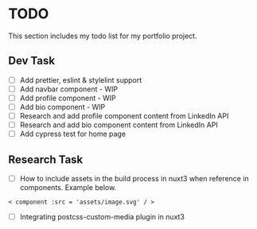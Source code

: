 # TODO

This section includes my todo list for my portfolio project.

## Dev Task

* [ ] Add prettier, eslint & stylelint support
* [ ] Add navbar component - WIP
* [ ] Add profile component - WIP
* [ ] Add bio component - WIP
* [ ] Research and add profile component content from LinkedIn API
* [ ] Research and add bio component content from LinkedIn API
* [ ] Add cypress test for home page

## Research Task

* [ ] How to include assets in the build process in nuxt3 when reference in components. Example below.

```vue
< component :src = 'assets/image.svg' / >
```

* [ ] Integrating postcss-custom-media plugin in nuxt3
